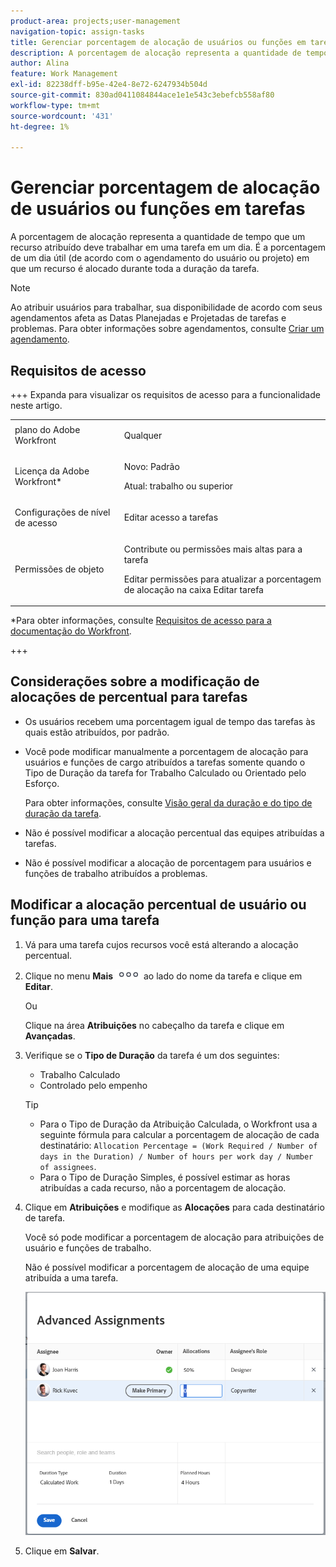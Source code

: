 ```yaml
---
product-area: projects;user-management
navigation-topic: assign-tasks
title: Gerenciar porcentagem de alocação de usuários ou funções em tarefas
description: A porcentagem de alocação representa a quantidade de tempo que um recurso atribuído deve trabalhar em uma tarefa em um dia. É a porcentagem de um dia útil (de acordo com o agendamento do usuário ou projeto) em que um recurso é alocado durante toda a duração da tarefa.
author: Alina
feature: Work Management
exl-id: 82238dff-b95e-42e4-8e72-6247934b504d
source-git-commit: 830ad0411084844ace1e1e543c3ebefcb558af80
workflow-type: tm+mt
source-wordcount: '431'
ht-degree: 1%

---
```


# Gerenciar porcentagem de alocação de usuários ou funções em tarefas

A porcentagem de alocação representa a quantidade de tempo que um recurso atribuído deve trabalhar em uma tarefa em um dia. É a porcentagem de um dia útil (de acordo com o agendamento do usuário ou projeto) em que um recurso é alocado durante toda a duração da tarefa.

>[!NOTE]
>
>Ao atribuir usuários para trabalhar, sua disponibilidade de acordo com seus agendamentos afeta as Datas Planejadas e Projetadas de tarefas e problemas. Para obter informações sobre agendamentos, consulte [Criar um agendamento](../../../administration-and-setup/set-up-workfront/configure-timesheets-schedules/create-schedules.md).

## Requisitos de acesso

+++ Expanda para visualizar os requisitos de acesso para a funcionalidade neste artigo.

<table style="table-layout:auto"> 
 <col> 
 <col> 
 <tbody> 
  <tr> 
   <td role="rowheader">plano do Adobe Workfront</td> 
   <td> <p>Qualquer</p> </td> 
  </tr> 
  <tr> 
   <td role="rowheader">Licença da Adobe Workfront*</td> 
   <td> <p>Novo: Padrão</p> 
   <p>Atual: trabalho ou superior</p> </td> 
  </tr> 
  <tr> 
   <td role="rowheader">Configurações de nível de acesso</td> 
   <td> <p>Editar acesso a tarefas</p> </td> 
  </tr> 
  <tr> 
   <td role="rowheader">Permissões de objeto</td> 
   <td> <p>Contribute ou permissões mais altas para a tarefa</p> <p>Editar permissões para atualizar a porcentagem de alocação na caixa Editar tarefa</p>  </td> 
  </tr> 
 </tbody> 
</table>

*Para obter informações, consulte [Requisitos de acesso para a documentação do Workfront](/help/quicksilver/administration-and-setup/add-users/access-levels-and-object-permissions/access-level-requirements-in-documentation.md).

+++

## Considerações sobre a modificação de alocações de percentual para tarefas

* Os usuários recebem uma porcentagem igual de tempo das tarefas às quais estão atribuídos, por padrão.
* Você pode modificar manualmente a porcentagem de alocação para usuários e funções de cargo atribuídos a tarefas somente quando o Tipo de Duração da tarefa for Trabalho Calculado ou Orientado pelo Esforço.

  Para obter informações, consulte [Visão geral da duração e do tipo de duração da tarefa](../../../manage-work/tasks/taskdurtn/task-duration-and-duration-type.md).

* Não é possível modificar a alocação percentual das equipes atribuídas a tarefas.
* Não é possível modificar a alocação de porcentagem para usuários e funções de trabalho atribuídos a problemas.

## Modificar a alocação percentual de usuário ou função para uma tarefa

1. Vá para uma tarefa cujos recursos você está alterando a alocação percentual.
1. Clique no menu **Mais** ![](assets/qs-more-icon-on-an-object.png) ao lado do nome da tarefa e clique em **Editar**.

   Ou

   Clique na área **Atribuições** no cabeçalho da tarefa e clique em **Avançadas**.

1. Verifique se o **Tipo de Duração** da tarefa é um dos seguintes:

   * Trabalho Calculado
   * Controlado pelo empenho

   >[!TIP]
   >
   >* Para o Tipo de Duração da Atribuição Calculada, o Workfront usa a seguinte fórmula para calcular a porcentagem de alocação de cada destinatário: `Allocation Percentage = (Work Required / Number of days in the Duration) / Number of hours per work day / Number of assignees`.
   >* Para o Tipo de Duração Simples, é possível estimar as horas atribuídas a cada recurso, não a porcentagem de alocação.

1. Clique em **Atribuições** e modifique as **Alocações** para cada destinatário de tarefa.

   Você só pode modificar a porcentagem de alocação para atribuições de usuário e funções de trabalho.

   Não é possível modificar a porcentagem de alocação de uma equipe atribuída a uma tarefa.

   ![Modificar porcentagem de alocação](assets/advanced-assignments-allocation-percentage.png)

1. Clique em **Salvar**.
